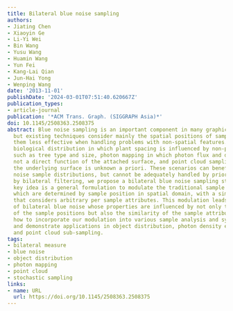 ```yaml
---
title: Bilateral blue noise sampling
authors:
- Jiating Chen
- Xiaoyin Ge
- Li-Yi Wei
- Bin Wang
- Yusu Wang
- Huamin Wang
- Yun Fei
- Kang-Lai Qian
- Jun-Hai Yong
- Wenping Wang
date: '2013-11-01'
publishDate: '2024-03-01T07:51:40.620667Z'
publication_types:
- article-journal
publication: '*ACM Trans. Graph. (SIGGRAPH Asia)*'
doi: 10.1145/2508363.2508375
abstract: Blue noise sampling is an important component in many graphics applications,
  but existing techniques consider mainly the spatial positions of samples, making
  them less effective when handling problems with non-spatial features. Examples include
  biological distribution in which plant spacing is influenced by non-positional factors
  such as tree type and size, photon mapping in which photon flux and direction are
  not a direct function of the attached surface, and point cloud sampling in which
  the underlying surface is unknown a priori. These scenarios can benefit from blue
  noise sample distributions, but cannot be adequately handled by prior art.Inspired
  by bilateral filtering, we propose a bilateral blue noise sampling strategy. Our
  key idea is a general formulation to modulate the traditional sample distance measures,
  which are determined by sample position in spatial domain, with a similarity measure
  that considers arbitrary per sample attributes. This modulation leads to the notion
  of bilateral blue noise whose properties are influenced by not only the uniformity
  of the sample positions but also the similarity of the sample attributes. We describe
  how to incorporate our modulation into various sample analysis and synthesis methods,
  and demonstrate applications in object distribution, photon density estimation,
  and point cloud sub-sampling.
tags:
- bilateral measure
- blue noise
- object distribution
- photon mapping
- point cloud
- stochastic sampling
links:
- name: URL
  url: https://doi.org/10.1145/2508363.2508375
---
```


